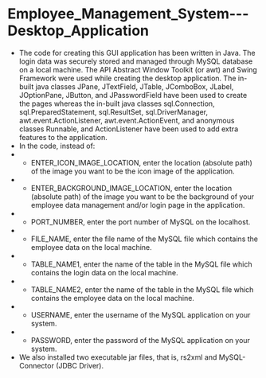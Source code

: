 # Employee_Management_System---Desktop_Application
- The code for creating this GUI application has been written in Java. The login data was securely stored and managed through MySQL database on a local machine. The API Abstract Window Toolkit (or awt) and Swing Framework were used while creating the desktop application. The in-built java classes JPane, JTextField, JTable, JComboBox, JLabel, JOptionPane, JButton, and JPasswordField have been used to create the pages whereas the in-built java classes sql.Connection, sql.PreparedStatement, sql.ResultSet, sql.DriverManager, awt.event.ActionListener, awt.event.ActionEvent, and anonymous classes Runnable, and ActionListener have been used to add extra features to the application.
- In the code, instead of:
- - ENTER_ICON_IMAGE_LOCATION, enter the location (absolute path) of the image you want to be the icon image of the application.
- - ENTER_BACKGROUND_IMAGE_LOCATION, enter the location (absolute path) of the image you want to be the background of your employee data management and/or login page in the application.
- - PORT_NUMBER, enter the port number of MySQL on the localhost.
- - FILE_NAME, enter the file name of the MySQL file which contains the employee data on the local machine.
- - TABLE_NAME1, enter the name of the table in the MySQL file which contains the login data on the local machine.
- - TABLE_NAME2, enter the name of the table in the MySQL file which contains the employee data on the local machine.
- - USERNAME, enter the username of the MySQL application on your system.
- - PASSWORD, enter the password of the MySQL application on your system.
- We also installed two executable jar files, that is, rs2xml and MySQL-Connector (JDBC Driver).
